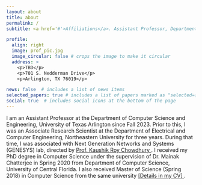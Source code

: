 ```yaml
---
layout: about
title: about
permalink: /
subtitle: <a href='#'>Affiliations</a>. Assistant Professor, Department of Computer Science and Engineering, University of Texas Arlington.

profile:
  align: right
  image: prof_pic.jpg
  image_circular: false # crops the image to make it circular
  address: >
    <p>TBD</p>
    <p>701 S. Nedderman Drive</p>
    <p>Arlington, TX 76019</p>

news: false  # includes a list of news items
selected_papers: true # includes a list of papers marked as "selected={true}"
social: true  # includes social icons at the bottom of the page
---
```

I am an Assistant Professor at the Department of Computer Science and Engineering, University of Texas Arlington since Fall 2023. Prior to this, I was an Associate Research Scientist at the Department of Electrical and Computer Engineering, Northeastern University for three years. During that time, I was associated with Next Generation Networks and Systems (GENESYS) lab, directed by <a href= "https://genesys-lab.org" parent = '_blank'> Prof. Kaushik Roy Chowdhury </a>. I received my PhD degree in Computer Science under the supervision of Dr. Mainak Chatterjee in Spring 2020 from Department of Computer Science, University of Central Florida. I also received Master of Science (Spring 2018) in Computer Science from the same university <a href= "/cv/Debashri_Roy_Latest_CV_2023.pdf" parent = '_blank'>[Details in my CV] </a>.

<!-- Hi.... Tell the world about yourself. Link to your favorite [subreddit](http://reddit.com). You can put a picture in, too. The code is already in, just name your picture `prof_pic.jpg` and put it in the `img/` folder.

Put your address / P.O. box / other info right below your picture. You can also disable any these elements by editing `profile` property of the YAML header of your `_pages/about.md`. Edit `_bibliography/papers.bib` and Jekyll will render your [publications page](/al-folio/publications/) automatically.

Link to your social media connections, too. This theme is set up to use [Font Awesome icons](http://fortawesome.github.io/Font-Awesome/) and [Academicons](https://jpswalsh.github.io/academicons/), like the ones below. Add your Facebook, Twitter, LinkedIn, Google Scholar, or just disable all of them. -->
